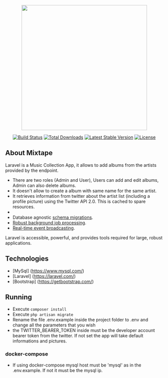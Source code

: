 <p align="center"><a href="https://laravel.com" target="_blank"><img src="https://raw.githubusercontent.com/laravel/art/master/logo-lockup/5%20SVG/2%20CMYK/1%20Full%20Color/laravel-logolockup-cmyk-red.svg" width="400"></a></p>

<p align="center">
<a href="https://travis-ci.org/laravel/framework"><img src="https://travis-ci.org/laravel/framework.svg" alt="Build Status"></a>
<a href="https://packagist.org/packages/laravel/framework"><img src="https://img.shields.io/packagist/dt/laravel/framework" alt="Total Downloads"></a>
<a href="https://packagist.org/packages/laravel/framework"><img src="https://img.shields.io/packagist/v/laravel/framework" alt="Latest Stable Version"></a>
<a href="https://packagist.org/packages/laravel/framework"><img src="https://img.shields.io/packagist/l/laravel/framework" alt="License"></a>
</p>

## About Mixtape

Laravel is a Music Collection App, it allows to add albums from the artists provided by the endpoint.

- There are two roles (Admin and User), Users can add and edit albums, Admin can also delete albums.
- It doesn't allow to create a album with same name for the same artist.
- It retrieves information from twitter about the artist list (including a profile picture) using the Twitter API 2.0. This is cached to spare resources.
- 
- Database agnostic [schema migrations](https://laravel.com/docs/migrations).
- [Robust background job processing](https://laravel.com/docs/queues).
- [Real-time event broadcasting](https://laravel.com/docs/broadcasting).

Laravel is accessible, powerful, and provides tools required for large, robust applications.
## Technologies
- [MySql] (https://www.mysql.com/)
- [Laravel] (https://laravel.com/)
- [Bootstrap] (https://getbootstrap.com/)

## Running
- Execute ```composer install```
- Execute ```php artisan migrate```
- Rename the file .env.example inside the project folder to .env and change all the parameters that you wish
- the TWITTER_BEARER_TOKEN inside must be the developer account bearer token from the twitter. If not set the app will take default informations and pictures.

### docker-compose
- If using docker-compose mysql host must be 'mysql' as in the .env.example. If not it must be the mysql ip.


